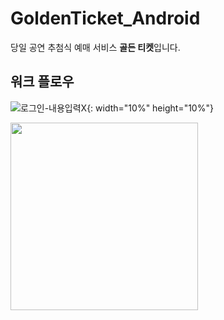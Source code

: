 # GoldenTicket_Android

당일 공연 추첨식 예매 서비스 **골든 티켓**입니다.

## 워크 플로우
![로그인-내용입력X](https://user-images.githubusercontent.com/35513039/61103258-3a3e4380-a4ac-11e9-93ce-9bc70ee52f7d.png){: width="10%" height="10%"}

<img src="https://user-images.githubusercontent.com/35513039/61103258-3a3e4380-a4ac-11e9-93ce-9bc70ee52f7d.png" width="300" height="300">
